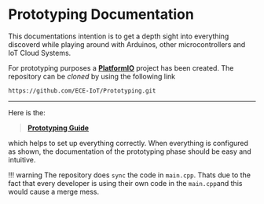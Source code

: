 # Prototyping Documentation
This documentations intention is to get a depth sight into everything discoverd while playing around with Arduinos, other microcontrollers and IoT Cloud Systems. 

For prototyping purposes a [**PlatformIO**](https://platformio.org) project has been created. The repository can be *cloned* by using the following link

```
https://github.com/ECE-IoT/Prototyping.git
```

---
Here is the:

> [**Prototyping Guide**](tutorials/prototyping-guide.md) 

which helps to set up everything correctly. When everything is configured as shown, the documentation of the prototyping phase should be easy and intuitive. 

!!! warning 
    The repository does `sync` the code in `main.cpp`. Thats due to the fact that every developer is using their own code in the `main.cpp`and this would cause a merge mess. 
